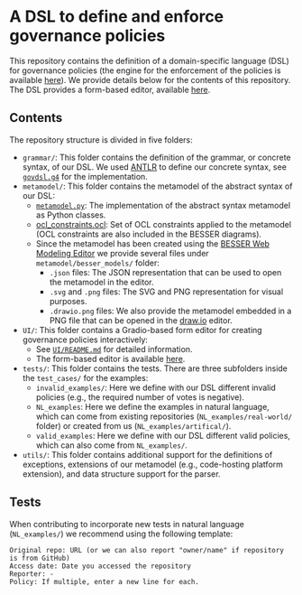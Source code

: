 # A DSL to define and enforce governance policies

This repository contains the definition of a domain-specific language (DSL) for governance policies (the engine for the enforcement of the policies is available [here](https://github.com/BESSER-PEARL/GovernanceDecisionEngine)).
We provide details below for the contents of this repository.
The DSL provides a form-based editor, available [here](https://besser-pearl.github.io/GovernanceDSL/).

## Contents

The repository structure is divided in five folders:
* `grammar/`: This folder contains the definition of the grammar, or concrete syntax, of our DSL. We used [ANTLR](https://www.antlr.org/) to define our concrete syntax, see [`govdsl.g4`](grammar/govdsl.g4) for the implementation.
* `metamodel/`: This folder contains the metamodel of the abstract syntax of our DSL:
    - [`metamodel.py`](metamodel/governance.py): The implementation of the abstract syntax metamodel as Python classes.
    - [ocl_constraints.ocl](metamodel/ocl_constraints.ocl): Set of OCL constraints applied to the metamodel (OCL constraints are also included in the BESSER diagrams).
    - Since the metamodel has been created using the [BESSER Web Modeling Editor](https://editor.besser-pearl.org/) we provide several files under `metamodel/besser_models/` folder:
        - `.json` files: The JSON representation that can be used to open the metamodel in the editor.
        - `.svg` and `.png` files: The SVG and PNG representation for visual purposes.
        - `.drawio.png` files: We also provide the metamodel embedded in a PNG file that can be opened in the [draw.io](https://app.diagrams.net/?src=about) editor.
* `UI/`: This folder contains a Gradio-based form editor for creating governance policies interactively:
    - See [`UI/README.md`](UI/README.md) for detailed information.
    - The form-based editor is available [here](https://besser-pearl.github.io/GovernanceDSL/).
* `tests/`: This folder contains the tests. There are three subfolders inside the `test_cases/` for the examples:
    - `invalid_examples/`: Here we define with our DSL different invalid policies (e.g., the required number of votes is negative).
    - `NL_examples`: Here we define the examples in natural language, which can come from existing repositories (`NL_examples/real-world/` folder) or created from us (`NL_examples/artifical/`).
    - `valid_examples`: Here we define with our DSL different valid policies, which can also come from `NL_examples/`.
* `utils/`: This folder contains additional support for the definitions of exceptions, extensions of our metamodel (e.g., code-hosting platform extension), and data structure support for the parser.

## Tests

When contributing to incorporate new tests in natural language (`NL_examples/`) we recommend using the following template:

```
Original repo: URL (or we can also report "owner/name" if repository is from GitHub)
Access date: Date you accessed the repository
Reporter: -
Policy: If multiple, enter a new line for each.
```
